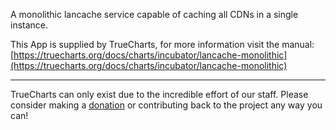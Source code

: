 A monolithic lancache service capable of caching all CDNs in a single instance.

This App is supplied by TrueCharts, for more information visit the manual: [https://truecharts.org/docs/charts/incubator/lancache-monolithic](https://truecharts.org/docs/charts/incubator/lancache-monolithic)

---

TrueCharts can only exist due to the incredible effort of our staff.
Please consider making a [donation](https://truecharts.org/docs/about/sponsor) or contributing back to the project any way you can!
